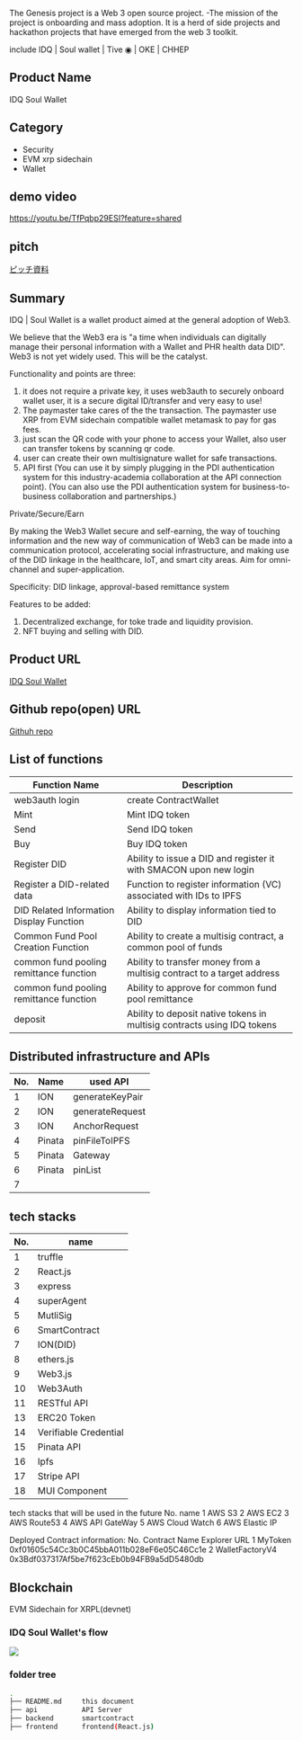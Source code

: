 The Genesis project is a Web 3 open source project. 
-The mission of the project is onboarding and mass adoption. 
It is a herd of side projects and hackathon projects that have emerged from the web 3 toolkit.

include IDQ | Soul wallet | Tive ◉ | OKE | CHHEP 

## Product Name

IDQ Soul Wallet

## Category

- Security
- EVM xrp sidechain
- Wallet


## demo video
 https://youtu.be/TfPqbp29ESI?feature=shared


## pitch

[ピッチ資料](https://bit.ly/3Rz2C9c)


## Summary

IDQ | Soul Wallet is a wallet product aimed at the general adoption of Web3.

We believe that the Web3 era is "a time when individuals can digitally manage their personal information with a Wallet and PHR health data DID".  
Web3 is not yet widely used. This will be the catalyst.  

Functionality and points are three:   
1. it does not require a private key, it uses web3auth to securely onboard wallet user, it is a secure digital ID/transfer and very easy to use!
2. The paymaster take cares of the the transaction. The paymaster use XRP from EVM sidechain compatible wallet metamask to pay for gas fees.
2. just scan the QR code with your phone to access your Wallet, also user can transfer tokens by scanning qr code.
3. user can create their own multisignature wallet for safe transactions.
4. API first (You can use it by simply plugging in the PDI authentication system for this industry-academia collaboration at the API connection point). (You can also use the PDI authentication system for business-to-business collaboration and partnerships.)

Private/Secure/Earn  

By making the Web3 Wallet secure and self-earning, the way of touching information and the new way of communication of Web3 can be made into a communication protocol, accelerating social infrastructure, and making use of the DID linkage in the healthcare, IoT, and smart city areas.
Aim for omni-channel and super-application.  

Specificity: DID linkage, approval-based remittance system

Features to be added:
1. Decentralized exchange, for toke trade and liquidity provision.
2. NFT buying and selling with DID.


## Product URL

[IDQ Soul Wallet](https://idqsoulwallet.vercel.app/)

## Github repo(open) URL

[Githuh repo](https://github.com/AMASWeb3/Genesis)

## List of functions

| Function Name                 |Description  |
| ------------------------ | --------------------------------------------------------------------------------- |
| web3auth login | create ContractWallet |
| Mint | Mint IDQ token |
| Send | Send IDQ token |
| Buy | Buy IDQ token |
| Register DID | Ability to issue a DID and register it with SMACON upon new login |
| Register a DID-related data | Function to register information (VC) associated with IDs to IPFS |
| DID Related Information Display Function | Ability to display information tied to DID |
| Common Fund Pool Creation Function | Ability to create a multisig contract, a common pool of funds |
| common fund pooling remittance function | Ability to transfer money from a multisig contract to a target address |
| common fund pooling remittance function | Ability to approve for common fund pool remittance|
| deposit | Ability to deposit native tokens in multisig contracts using IDQ tokens|

## Distributed infrastructure and APIs

| No. | Name   | used API    |
| --- | ------ | --------------- |
| 1   | ION    | generateKeyPair |
| 2   | ION    | generateRequest |
| 3   | ION    | AnchorRequest   |
| 4   | Pinata | pinFileToIPFS   |
| 5   | Pinata | Gateway         |
| 6   | Pinata | pinList         |
| 7   |        |                 |

## tech stacks

| No. | name                  | 
| --- | --------------------- | 
| 1   | truffle               | 
| 2   | React.js              | 
| 3   | express               | 
| 4   | superAgent            | 
| 5   | MutliSig              | 
| 6   | SmartContract         | 
| 7   | ION(DID)              | 
| 8   | ethers.js             | 
| 9   | Web3.js               | 
| 10  | Web3Auth              |           
| 11  | RESTful API           |                
| 13  | ERC20 Token           | 
| 14  | Verifiable Credential | 
| 15  | Pinata API            | 
| 16  | Ipfs                  | 
| 17  | Stripe API            | 
| 18  | MUI Component         | 

tech stacks that will be used in the future
No.	name
1	AWS S3
2	AWS EC2
3	AWS Route53
4	AWS API GateWay
5	AWS Cloud Watch
6	AWS Elastic IP

Deployed Contract information:
No.	Contract Name	Explorer URL
1	MyToken	   0xf01605c54Cc3b0C45bbA011b028eF6e05C46Cc1e
2	WalletFactoryV4	   0x3Bdf037317Af5be7f623cEb0b94FB9a5dD5480db

## Blockchain
EVM Sidechain for XRPL(devnet)

### IDQ Soul Wallet's flow

[![](https://mermaid.ink/img/pako:eNp9VMFu2zAM_RXCpxbpDs3RhwIDsgE5dNiwAbvkokh0IsSWPImKZxT991GS7cVx0pws8fGJ5HvhWyGtwqIsPP4JaCRutDg40ewM8I801QjbzQ_Avy1KQgVVbTt4qJxt4Bt2EDw6cHjQnpwgbQ2QBYWt9ZriJx0RmlCT9voAnahrpMfMLQJZE5o9uuEsybrEd3m2nUH3nG9a4UhL3QpD4J9BePjqrCE06kZ8HeOfv2-BCc8j5yWiSgTplR4k8zhJS1QXUa9jA79TA0sURdQve0KTmcRIlcuHTy8vUJVxLrXtFxG6G-GcRpwWE8y4KkG68jo6lQDSYdIk45NUMYVnV4Jh8Wa6uWgAP3D7_L5flyCZNMk4Q_NkB-R6QrJ9XN9SAmMjdA1CKYfez5DckzyiPIGuEvIo_BHOog4I2oOouWbVD4-hQzVLTj2UrKlRYA2SbpCF8L6zTi26jBUxxR1gNdXtkIIzUIna43Wpm-1mGiNow_0H-X-kkwQJghGdA90YaNFV1jWcqkmLejbE2VtsAu19yP82ilaaz5e7Udq3teivZfMsv78lsZCSh7-wRysOCHP8Kie0wUmWA295YRUrGdywD_2V_qtYf4o12tDDI8yDiX0Yc7ZSLBpsNacaHhpEzi6J8HGfeBIUfEyLtxdDmvf98fq5b_B9LO_a2NxXul9K0g0-NCzEeSqneCoadOx-xUv1LSbsCiZvcFeU_KmwElzPrtiZd4bGJfizN7Io2Vj4VIRWsY-GHVyUyZLj7ReleVdNl5iOr3l7pyX-_g_79OUO?type=png)](https://mermaid.live/edit#pako:eNp9VMFu2zAM_RXCpxbpDs3RhwIDsgE5dNiwAbvkokh0IsSWPImKZxT991GS7cVx0pws8fGJ5HvhWyGtwqIsPP4JaCRutDg40ewM8I801QjbzQ_Avy1KQgVVbTt4qJxt4Bt2EDw6cHjQnpwgbQ2QBYWt9ZriJx0RmlCT9voAnahrpMfMLQJZE5o9uuEsybrEd3m2nUH3nG9a4UhL3QpD4J9BePjqrCE06kZ8HeOfv2-BCc8j5yWiSgTplR4k8zhJS1QXUa9jA79TA0sURdQve0KTmcRIlcuHTy8vUJVxLrXtFxG6G-GcRpwWE8y4KkG68jo6lQDSYdIk45NUMYVnV4Jh8Wa6uWgAP3D7_L5flyCZNMk4Q_NkB-R6QrJ9XN9SAmMjdA1CKYfez5DckzyiPIGuEvIo_BHOog4I2oOouWbVD4-hQzVLTj2UrKlRYA2SbpCF8L6zTi26jBUxxR1gNdXtkIIzUIna43Wpm-1mGiNow_0H-X-kkwQJghGdA90YaNFV1jWcqkmLejbE2VtsAu19yP82ilaaz5e7Udq3teivZfMsv78lsZCSh7-wRysOCHP8Kie0wUmWA295YRUrGdywD_2V_qtYf4o12tDDI8yDiX0Yc7ZSLBpsNacaHhpEzi6J8HGfeBIUfEyLtxdDmvf98fq5b_B9LO_a2NxXul9K0g0-NCzEeSqneCoadOx-xUv1LSbsCiZvcFeU_KmwElzPrtiZd4bGJfizN7Io2Vj4VIRWsY-GHVyUyZLj7ReleVdNl5iOr3l7pyX-_g_79OUO)

### folder tree

```bash
.
├── README.md     this document
├── api           API Server
├── backend       smartcontract
├── frontend      frontend(React.js)

```
